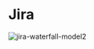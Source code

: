 # Jira


![jira-waterfall-model2](https://user-images.githubusercontent.com/37230267/109943774-8177e880-7d10-11eb-8a5c-0a1c923b657b.png)
